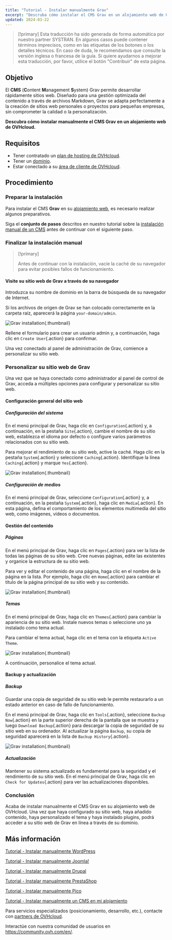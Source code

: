 ```yaml
---
title: "Tutorial - Instalar manualmente Grav"
excerpt: "Descruba cómo instalar el CMS Grav en un alojamiento web de OVHcloud"
updated: 2024-03-22
---
```


> [!primary]
> Esta traducción ha sido generada de forma automática por nuestro partner SYSTRAN. En algunos casos puede contener términos imprecisos, como en las etiquetas de los botones o los detalles técnicos. En caso de duda, le recomendamos que consulte la versión inglesa o francesa de la guía. Si quiere ayudarnos a mejorar esta traducción, por favor, utilice el botón "Contribuir" de esta página.
>

## Objetivo

El **CMS** (**C**ontent **M**anagement **S**ystem) Grav permite desarrollar rápidamente sitios web. Diseñado para una gestión optimizada del contenido a través de archivos Markdown, Grav se adapta perfectamente a la creación de sitios web personales o proyectos para pequeñas empresas, sin comprometer la calidad o la personalización.

**Descubra cómo instalar manualmente el CMS Grav en un alojamiento web de OVHcloud.**

## Requisitos

- Tener contratado un [plan de hosting de OVHcloud](https://www.ovhcloud.com/es-es/web-hosting/).
- Tener un [dominio](https://www.ovhcloud.com/es-es/domains/).
- Estar conectado a su [área de cliente de OVHcloud](https://www.ovh.com/auth/?action=gotomanager&from=https://www.ovh.es/&ovhSubsidiary=es).

## Procedimiento

### Preparar la instalación

Para instalar el CMS **Grav** en su [alojamiento web](https://www.ovhcloud.com/es-es/web-hosting/), es necesario realizar algunos preparativos.

Siga el **conjunto de pasos** descritos en nuestro tutorial sobre la [instalación manual de un CMS](/pages/web_cloud/web_hosting/cms_manual_installation) antes de continuar con el siguiente paso.

### Finalizar la instalación manual

> [!primary]
>
> Antes de continuar con la instalación, vacíe la caché de su navegador para evitar posibles fallos de funcionamiento.
>

#### Visite su sitio web de Grav a través de su navegador

Introduzca su nombre de dominio en la barra de búsqueda de su navegador de Internet.

Si los archivos de origen de Grav se han colocado correctamente en la carpeta raíz, aparecerá la página `your-domain/admin`.

![Grav installation](images/first_page_config.png){.thumbnail}

Rellene el formulario para crear un usuario admin y, a continuación, haga clic en `Create User`{.action} para confirmar.

Una vez conectado al panel de administración de Grav, comience a personalizar su sitio web.

### Personalizar su sitio web de Grav

Una vez que se haya conectado como administrador al panel de control de Grav, acceda a múltiples opciones para configurar y personalizar su sitio web.

#### Configuración general del sitio web

##### Configuración del sistema

En el menú principal de Grav, haga clic en `Configuration`{.action} y, a continuación, en la pestaña `Site`{.action}, cambie el nombre de su sitio web, establezca el idioma por defecto o configure varios parámetros relacionados con su sitio web.

Para mejorar el rendimiento de su sitio web, active la caché. Haga clic en la pestaña `System`{.action} y seleccione `Caching`{.action}. Identifique la línea `Caching`{.action} y marque `Yes`{.action}.

![Grav installation](images/activate_cache.png){.thumbnail}

##### Configuración de medios

En el menú principal de Grav, seleccione `Configuration`{.action} y, a continuación, en la pestaña `System`{.action}, haga clic en `Media`{.action}. En esta página, defina el comportamiento de los elementos multimedia del sitio web, como imágenes, vídeos o documentos.

#### Gestión del contenido

##### Páginas

En el menú principal de Grav, haga clic en `Pages`{.action} para ver la lista de todas las páginas de su sitio web. Cree nuevas páginas, edite las existentes y organice la estructura de su sitio web.

Para ver y editar el contenido de una página, haga clic en el nombre de la página en la lista. Por ejemplo, haga clic en `Home`{.action} para cambiar el título de la página principal de su sitio web y su contenido.

![Grav installation](images/list_pages.png){.thumbnail}

##### Temas

En el menú principal de Grav, haga clic en `Themes`{.action} para cambiar la apariencia de su sitio web. Instale nuevos temas o seleccione uno ya instalado como tema actual.

Para cambiar el tema actual, haga clic en el tema con la etiqueta `Active Theme`.

![Grav installation](images/theme_active.png){.thumbnail}

A continuación, personalice el tema actual.

#### Backup y actualización

##### Backup

Guardar una copia de seguridad de su sitio web le permite restaurarlo a un estado anterior en caso de fallo de funcionamiento.

En el menú principal de Grav, haga clic en `Tools`{.action}, seleccione `Backup Now`{.action} en la parte superior derecha de la pantalla que se muestra y luego `Download Backup`{.action} para descargar la copia de seguridad de su sitio web en su ordenador. Al actualizar la página `Backup`, su copia de seguridad aparecerá en la lista de `Backup History`{.action}.

![Grav installation](images/backup_history.png){.thumbnail}

##### Actualización

Mantener su sistema actualizado es fundamental para la seguridad y el rendimiento de su sitio web. En el menú principal de Grav, haga clic en `Check for Updates`{.action} para ver las actualizaciones disponibles.

### Conclusión

Acaba de instalar manualmente el CMS Grav en su alojamiento web de OVHcloud. Una vez que haya configurado su sitio web, haya añadido contenido, haya personalizado el tema y haya instalado plugins, podrá acceder a su sitio web de Grav en línea a través de su dominio.

## Más información <a name="go-further"></a>

[Tutorial - Instalar manualmente WordPress](/pages/web_cloud/web_hosting/cms_manual_installation_wordpress)

[Tutorial - Instalar manualmente Joomla!](/pages/web_cloud/web_hosting/cms_manual_installation_joomla)

[Tutorial - Instalar manualmente Drupal](/pages/web_cloud/web_hosting/cms_manual_installation_drupal)

[Tutorial - Instalar manualmente PrestaShop](/pages/web_cloud/web_hosting/cms_manual_installation_prestashop)

[Tutorial - Instalar manualmente Pico](/pages/web_cloud/web_hosting/cms_manual_installation_pico)

[Tutorial - Instalar manualmente un CMS en mi alojamiento](/pages/web_cloud/web_hosting/cms_manual_installation)
 
Para servicios especializados (posicionamiento, desarrollo, etc.), contacte con [partners de OVHcloud](https://partner.ovhcloud.com/es-es/directory/).
 
Interactúe con nuestra comunidad de usuarios en <https://community.ovh.com/en/>.